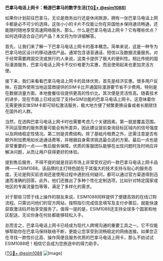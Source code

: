 **巴拿马电话上网卡：畅游巴拿马的数字生活[[TG💪+ @esim1088](https://t.me/s/esim1088)]**

如果你计划前往巴拿马，无论是商务出行还是休闲旅游，拥有一张巴拿马电话上网卡都是必不可少的选择。这张小小的卡片不仅能让你在异国他乡保持通讯畅通，还能随时随地享受高速网络服务。那么，什么是巴拿马电话上网卡？它有哪些优点？如何选择适合自己的产品？本文将为你详细解答。

首先，让我们来了解一下巴拿马电话上网卡的基本概念。简单来说，这是一种专为巴拿马地区设计的移动通信产品，通常包含语音通话、短信以及数据流量服务。对于经常需要跨国交流或旅行的人来说，这类卡提供了极大的便利性。相比传统的国际漫游服务，巴拿马电话上网卡不仅价格更为实惠，而且使用起来也更加灵活方便。

接下来，我们来看看巴拿马电话上网卡的具体优势。首先是经济实惠。很多用户反映，在国外使用当地运营商提供的SIM卡比开通国际漫游要节省不少费用。特别是在数据流量方面，本地套餐往往提供更高的性价比。其次便是灵活性高。随着技术的进步，现在市面上已经出现了支持eSIM功能的巴拿马电话上网卡。这意味着你无需更换实体SIM卡即可轻松激活服务，极大地方便了频繁更换设备或者长期居住在国外的人群。

当然，在选购巴拿马电话上网卡时也需要考虑几个关键因素。第一就是覆盖范围。不同运营商的服务质量可能会有所差异，因此建议提前查询目标区域内的信号强度以及网络稳定性情况。第二则是资费结构。除了基础月租费之外，还需注意是否有额外附加费用如长途通话费等，并根据自身需求挑选最合适的方案。最后一点也是非常重要的一点——售后服务保障。优质的客服团队能够在出现问题时及时响应并解决问题，从而让用户获得更好的体验。

提到售后服务，不得不提的就是目前市场上非常受欢迎的一款巴拿马电话上网卡品牌——ESIM1088。该品牌的主打特色就在于其强大的技术支持与贴心的服务态度。无论是购买前咨询还是使用过程中遇到任何疑问，都可以通过官方渠道得到迅速而准确的回答。此外，他们还推出了多种个性化定制选项，比如针对特定国家或地区的专属流量包等等，满足了多样化的需求。

对于那些习惯于线上操作的朋友来说，ESIM1088同样提供了便捷高效的在线订购流程。只需访问他们的官方网站，按照指引完成信息填写及支付步骤后，就能快速获取激活码开始享受服务了。值得一提的是，ESIM1088还支持全球多个国家和地区配送，无论你身在何处都能够轻松入手。

总而言之，巴拿马电话上网卡已经成为现代人跨境沟通的重要工具之一。它不仅能够帮助你在巴拿马保持联络不断，更能让您享受到流畅稳定的网络连接。如果您正在寻找一款性价比高、操作简便且服务优质的巴拿马电话上网卡，那么不妨试试ESIM1088吧！相信它会成为您旅途中的得力助手。

[[TG💪+ @esim1088](https://t.me/s/esim1088) ![Image](https://i.postimg.cc/4NQfJmqS/Snipaste-2025-05-13-00-14-12.png)]